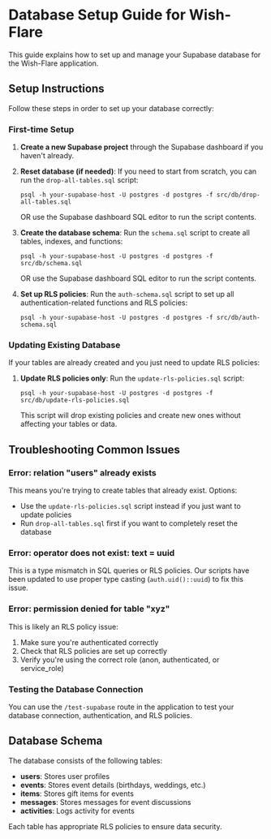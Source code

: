 # Database Setup Guide for Wish-Flare

This guide explains how to set up and manage your Supabase database for the Wish-Flare application.

## Setup Instructions

Follow these steps in order to set up your database correctly:

### First-time Setup

1. **Create a new Supabase project** through the Supabase dashboard if you haven't already.

2. **Reset database (if needed)**: If you need to start from scratch, you can run the `drop-all-tables.sql` script:
   ```
   psql -h your-supabase-host -U postgres -d postgres -f src/db/drop-all-tables.sql
   ```
   OR use the Supabase dashboard SQL editor to run the script contents.

3. **Create the database schema**: Run the `schema.sql` script to create all tables, indexes, and functions:
   ```
   psql -h your-supabase-host -U postgres -d postgres -f src/db/schema.sql
   ```
   OR use the Supabase dashboard SQL editor to run the script contents.

4. **Set up RLS policies**: Run the `auth-schema.sql` script to set up all authentication-related functions and RLS policies:
   ```
   psql -h your-supabase-host -U postgres -d postgres -f src/db/auth-schema.sql
   ```

### Updating Existing Database

If your tables are already created and you just need to update RLS policies:

1. **Update RLS policies only**: Run the `update-rls-policies.sql` script:
   ```
   psql -h your-supabase-host -U postgres -d postgres -f src/db/update-rls-policies.sql
   ```
   This script will drop existing policies and create new ones without affecting your tables or data.

## Troubleshooting Common Issues

### Error: relation "users" already exists

This means you're trying to create tables that already exist. Options:
- Use the `update-rls-policies.sql` script instead if you just want to update policies
- Run `drop-all-tables.sql` first if you want to completely reset the database

### Error: operator does not exist: text = uuid

This is a type mismatch in SQL queries or RLS policies. Our scripts have been updated to use proper type casting (`auth.uid()::uuid`) to fix this issue.

### Error: permission denied for table "xyz"

This is likely an RLS policy issue:
1. Make sure you're authenticated correctly
2. Check that RLS policies are set up correctly
3. Verify you're using the correct role (anon, authenticated, or service_role)

### Testing the Database Connection

You can use the `/test-supabase` route in the application to test your database connection, authentication, and RLS policies.

## Database Schema

The database consists of the following tables:

- **users**: Stores user profiles
- **events**: Stores event details (birthdays, weddings, etc.)
- **items**: Stores gift items for events
- **messages**: Stores messages for event discussions
- **activities**: Logs activity for events

Each table has appropriate RLS policies to ensure data security. 